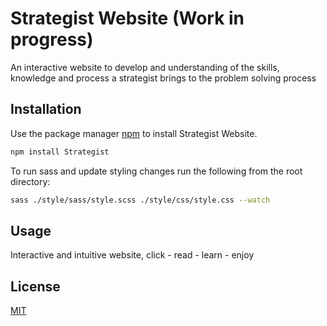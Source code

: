 # Strategist Website (Work in progress)

An interactive website to develop and understanding of the skills, knowledge and process a strategist brings to the problem solving process

## Installation

Use the package manager [npm](https://nodejs.org/en/download) to install Strategist Website.

```bash
npm install Strategist
```
To run sass and update styling changes run the following from the root directory:

```bash
sass ./style/sass/style.scss ./style/css/style.css --watch
```

## Usage

Interactive and intuitive website, click - read - learn - enjoy


## License

[MIT](https://choosealicense.com/licenses/mit/)